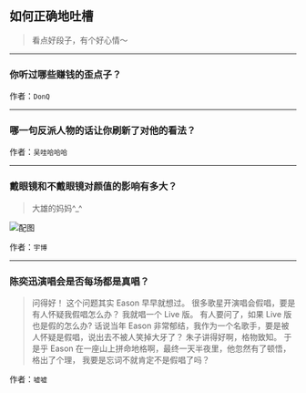 ## 如何正确地吐槽

> 看点好段子，有个好心情～


 
---

### 你听过哪些赚钱的歪点子？

> 


作者：`DonQ`

---

### 哪一句反派人物的话让你刷新了对他的看法？

> 


作者：`吴哇哈哈哈`

---

### 戴眼镜和不戴眼镜对颜值的影响有多大？

> 大雄的妈妈^_^



![配图](http://pic1.zhimg.com/70/d08a6ead98b79687a0678450a93f1f64_b.jpg)


作者：`宇博`

---

### 陈奕迅演唱会是否每场都是真唱？

> 问得好！
> 这个问题其实 Eason 早早就想过。
> 很多歌星开演唱会假唱，要是有人怀疑我假唱怎么办？
> 我就唱一个 Live 版。
> 有人要问了，如果 Live 版也是假的怎么办?
> 话说当年 Eason 非常郁结，我作为一个名歌手，要是被人怀疑是假唱，说出去不被人笑掉大牙了？
> 朱子讲得好啊，格物致知。
> 于是乎 Eason 在一座山上拼命地格啊，最终一天半夜里，他忽然有了顿悟，格出了个理，
> 我要是忘词不就肯定不是假唱了吗？


作者：`嘘嘘`